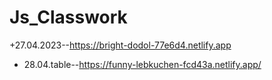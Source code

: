 # Js_Classwork
+27.04.2023--https://bright-dodol-77e6d4.netlify.app
+ 28.04.table--https://funny-lebkuchen-fcd43a.netlify.app/
